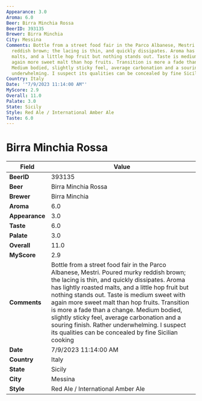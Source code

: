 ```yaml
---
Appearance: 3.0
Aroma: 6.0
Beer: Birra Minchia Rossa
BeerID: 393135
Brewer: Birra Minchia
City: Messina
Comments: Bottle from a street food fair in the Parco Albanese, Mestri. Poured murky
  reddish brown; the lacing is thin, and quickly dissipates. Aroma has lightly roasted
  malts, and a little hop fruit but nothing stands out. Taste is medium sweet with
  again more sweet malt than hop fruits. Transition is more a fade than a change.
  Medium bodied, slightly sticky feel, average carbonation and a souring finish. Rather
  underwhelming. I suspect its qualities can be concealed by fine Sicilian cooking
Country: Italy
Date: '"7/9/2023 11:14:00 AM"'
MyScore: 2.9
Overall: 11.0
Palate: 3.0
State: Sicily
Style: Red Ale / International Amber Ale
Taste: 6.0
---
```


# Birra Minchia Rossa

| Field         | Value |
|---------------|-------|
| **BeerID** | 393135 |
| **Beer** | Birra Minchia Rossa |
| **Brewer** | Birra Minchia |
| **Aroma** | 6.0 |
| **Appearance** | 3.0 |
| **Taste** | 6.0 |
| **Palate** | 3.0 |
| **Overall** | 11.0 |
| **MyScore** | 2.9 |
| **Comments** | Bottle from a street food fair in the Parco Albanese, Mestri. Poured murky reddish brown; the lacing is thin, and quickly dissipates. Aroma has lightly roasted malts, and a little hop fruit but nothing stands out. Taste is medium sweet with again more sweet malt than hop fruits. Transition is more a fade than a change. Medium bodied, slightly sticky feel, average carbonation and a souring finish. Rather underwhelming. I suspect its qualities can be concealed by fine Sicilian cooking |
| **Date** | 7/9/2023 11:14:00 AM |
| **Country** | Italy |
| **State** | Sicily |
| **City** | Messina |
| **Style** | Red Ale / International Amber Ale |
